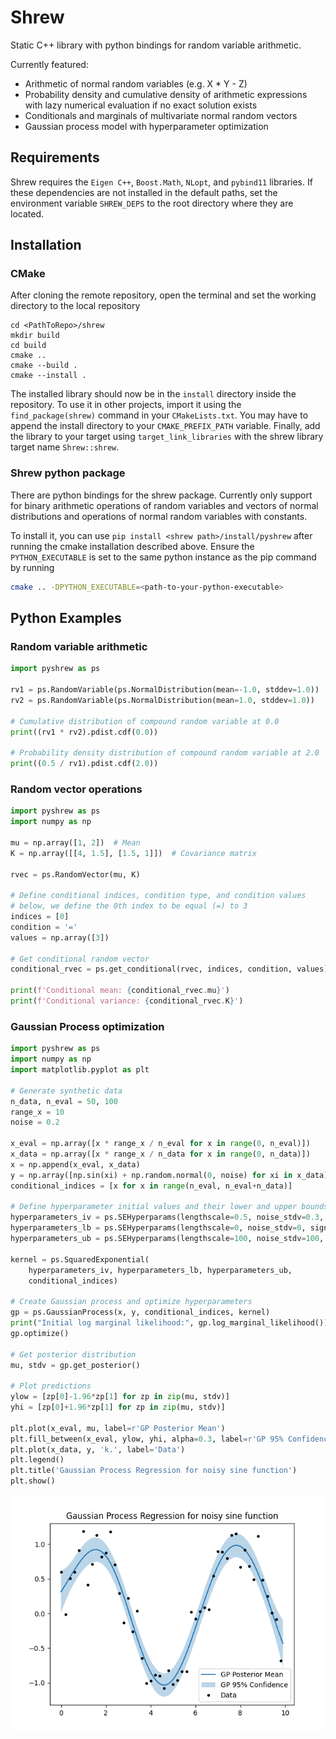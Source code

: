 # Shrew
Static C++ library with python bindings for random variable arithmetic. 

Currently featured:

- Arithmetic of normal random variables (e.g. X * Y - Z)
- Probability density and cumulative density of arithmetic expressions with lazy numerical evaluation if no exact solution exists
- Conditionals and marginals of multivariate normal random vectors
- Gaussian process model with hyperparameter optimization

## Requirements
Shrew requires the `Eigen C++`, `Boost.Math`, `NLopt`, and `pybind11` libraries. If these dependencies are not installed in the default paths, set the environment variable `SHREW_DEPS` to the root directory where they are located.

## Installation
### CMake
After cloning the remote repository, open the terminal and set the working directory to the local repository
```console
cd <PathToRepo>/shrew
mkdir build
cd build
cmake ..
cmake --build .
cmake --install .
```
The installed library should now be in the `install` directory inside the repository. 
To use it in other projects, import it using the `find_package(shrew)` command in your `CMakeLists.txt`. You may have to append the install directory to your `CMAKE_PREFIX_PATH` variable. Finally, add the library to your target using `target_link_libraries` with the shrew library target name `Shrew::shrew`.

### Shrew python package
There are python bindings for the shrew package. Currently only support for binary arithmetic operations of random variables and vectors of normal distributions and operations of normal random variables with constants. 

To install it, you can use `pip install <shrew path>/install/pyshrew` after running the cmake installation described above. Ensure the `PYTHON_EXECUTABLE` is set to the same python instance as the pip command by running
```bash
cmake .. -DPYTHON_EXECUTABLE=<path-to-your-python-executable>
```

## Python Examples

### Random variable arithmetic
```python
import pyshrew as ps

rv1 = ps.RandomVariable(ps.NormalDistribution(mean=-1.0, stddev=1.0))
rv2 = ps.RandomVariable(ps.NormalDistribution(mean=1.0, stddev=1.0))

# Cumulative distribution of compound random variable at 0.0
print((rv1 * rv2).pdist.cdf(0.0))

# Probability density distribution of compound random variable at 2.0
print((0.5 / rv1).pdist.cdf(2.0))
```

### Random vector operations
```python
import pyshrew as ps
import numpy as np

mu = np.array([1, 2])  # Mean
K = np.array([[4, 1.5], [1.5, 1]])  # Covariance matrix

rvec = ps.RandomVector(mu, K)

# Define conditional indices, condition type, and condition values
# below, we define the 0th index to be equal (=) to 3
indices = [0]
condition = '='
values = np.array([3])

# Get conditional random vector
conditional_rvec = ps.get_conditional(rvec, indices, condition, values)

print(f'Conditional mean: {conditional_rvec.mu}')
print(f'Conditional variance: {conditional_rvec.K}')
```

### Gaussian Process optimization
```python
import pyshrew as ps
import numpy as np
import matplotlib.pyplot as plt

# Generate synthetic data
n_data, n_eval = 50, 100
range_x = 10
noise = 0.2

x_eval = np.array([x * range_x / n_eval for x in range(0, n_eval)])
x_data = np.array([x * range_x / n_data for x in range(0, n_data)])
x = np.append(x_eval, x_data)
y = np.array([np.sin(xi) + np.random.normal(0, noise) for xi in x_data])
conditional_indices = [x for x in range(n_eval, n_eval+n_data)]

# Define hyperparameter initial values and their lower and upper bounds
hyperparameters_iv = ps.SEHyperparams(lengthscale=0.5, noise_stdv=0.3, signal_stdv=0.5)
hyperparameters_lb = ps.SEHyperparams(lengthscale=0, noise_stdv=0, signal_stdv=0)
hyperparameters_ub = ps.SEHyperparams(lengthscale=100, noise_stdv=100, signal_stdv=100)

kernel = ps.SquaredExponential(
    hyperparameters_iv, hyperparameters_lb, hyperparameters_ub, 
    conditional_indices)

# Create Gaussian process and optimize hyperparameters
gp = ps.GaussianProcess(x, y, conditional_indices, kernel)
print("Initial log marginal likelihood:", gp.log_marginal_likelihood())
gp.optimize()

# Get posterior distribution
mu, stdv = gp.get_posterior()

# Plot predictions
ylow = [zp[0]-1.96*zp[1] for zp in zip(mu, stdv)]
yhi = [zp[0]+1.96*zp[1] for zp in zip(mu, stdv)]

plt.plot(x_eval, mu, label=r'GP Posterior Mean')
plt.fill_between(x_eval, ylow, yhi, alpha=0.3, label=r'GP 95% Confidence')
plt.plot(x_data, y, 'k.', label='Data')
plt.legend()
plt.title('Gaussian Process Regression for noisy sine function')
plt.show()
```
![GP Optimization Output](images/gp_fit.png)